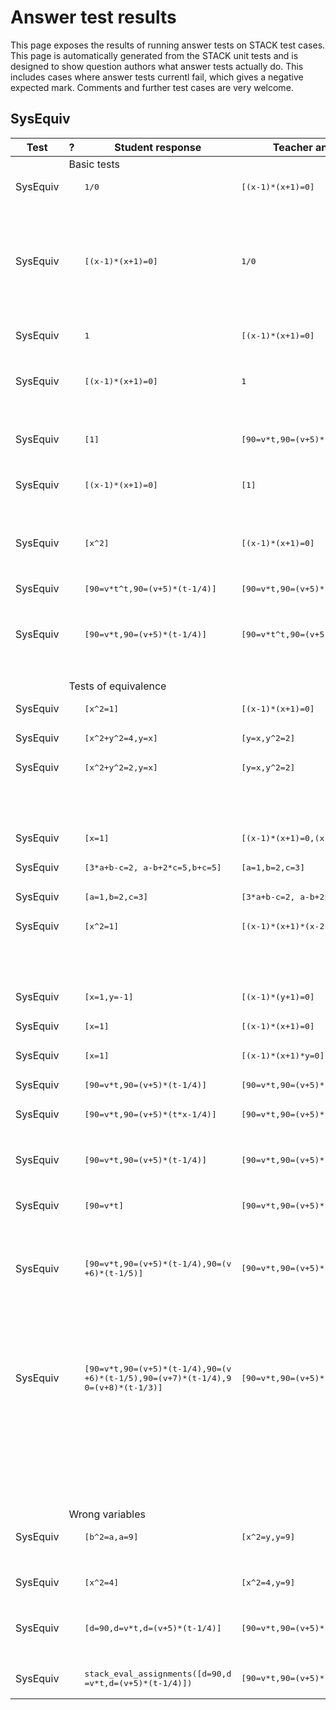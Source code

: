 # Answer test results

This page exposes the results of running answer tests on STACK test cases.  This page is automatically generated from the STACK unit tests and is designed to show question authors what answer tests actually do.  This includes cases where answer tests currentl fail, which gives a negative expected mark.  Comments and further test cases are very welcome.



<h2>SysEquiv</h2><div class="no-overflow"><table class="flexible table table-striped table-hover generaltable generalbox stacktestsuite"><thead><tr><th class="header c0" scope="col">Test<div class="commands"></div></th><th class="header c1" scope="col">?<div class="commands"></div></th><th class="header c2" scope="col">Student response<div class="commands"></div></th><th class="header c3" scope="col">Teacher answer<div class="commands"></div></th><th class="header c4" scope="col">Opt<div class="commands"></div></th><th class="header c5" scope="col">Mark<div class="commands"></div></th><th class="header c6" scope="col">Answer note<div class="commands"></div></th>
</tr></thead><tbody>
<tr class="notes">
  <td class="cell c0"><td colspan="6">Basic tests</td></td>
</tr>
<tr class="expectedfail">
  <td class="cell c0">SysEquiv</td>
  <td class="cell c1"><span style="color:orange;"><i class="fa fa-adjust"></i></span></td>
  <td class="cell c2"><pre>1/0</pre></td>
  <td class="cell c3"><pre>[(x-1)*(x+1)=0]</pre></td>
  <td class="cell c4"></td>
  <td class="cell c5">-1</td>
  <td class="cell c6">ATSysEquiv_STACKERROR_SAns.</td>
</tr>
<tr class="expectedfail">
  <td class="cell c0"><td colspan="2"></td></td>
  <td class="cell c1"><td colspan="4">TEST_FAILED</td></td>
</tr>
<tr class="expectedfail">
  <td class="cell c0"><td colspan="2"></td></td>
  <td class="cell c1"><td colspan="4">The answer test failed to execute correctly: please alert your teacher. Division by zero.</td></td>
</tr>
<tr class="expectedfail">
  <td class="cell c0">SysEquiv</td>
  <td class="cell c1"><span style="color:orange;"><i class="fa fa-adjust"></i></span></td>
  <td class="cell c2"><pre>[(x-1)*(x+1)=0]</pre></td>
  <td class="cell c3"><pre>1/0</pre></td>
  <td class="cell c4"></td>
  <td class="cell c5">-1</td>
  <td class="cell c6">ATSysEquiv_STACKERROR_TAns.</td>
</tr>
<tr class="expectedfail">
  <td class="cell c0"><td colspan="2"></td></td>
  <td class="cell c1"><td colspan="4">TEST_FAILED</td></td>
</tr>
<tr class="expectedfail">
  <td class="cell c0"><td colspan="2"></td></td>
  <td class="cell c1"><td colspan="4">The answer test failed to execute correctly: please alert your teacher. Division by zero.</td></td>
</tr>
<tr class="pass">
  <td class="cell c0">SysEquiv</td>
  <td class="cell c1"><span style="color:green;"><i class="fa fa-check"></i></span></td>
  <td class="cell c2"><pre>1</pre></td>
  <td class="cell c3"><pre>[(x-1)*(x+1)=0]</pre></td>
  <td class="cell c4"></td>
  <td class="cell c5">0</td>
  <td class="cell c6">ATSysEquiv_SA_not_list.</td>
</tr>
<tr class="pass">
  <td class="cell c0"><td colspan="2"></td></td>
  <td class="cell c1"><td colspan="4">Your answer should be a list, but it is not!</td></td>
</tr>
<tr class="pass">
  <td class="cell c0">SysEquiv</td>
  <td class="cell c1"><span style="color:green;"><i class="fa fa-check"></i></span></td>
  <td class="cell c2"><pre>[(x-1)*(x+1)=0]</pre></td>
  <td class="cell c3"><pre>1</pre></td>
  <td class="cell c4"></td>
  <td class="cell c5">0</td>
  <td class="cell c6">ATSysEquiv_SB_not_list.</td>
</tr>
<tr class="pass">
  <td class="cell c0"><td colspan="2"></td></td>
  <td class="cell c1"><td colspan="4">The teacher's answer is not a list. Please contact your teacher.</td></td>
</tr>
<tr class="pass">
  <td class="cell c0">SysEquiv</td>
  <td class="cell c1"><span style="color:green;"><i class="fa fa-check"></i></span></td>
  <td class="cell c2"><pre>[1]</pre></td>
  <td class="cell c3"><pre>[90=v*t,90=(v+5)*(t-1/4)]</pre></td>
  <td class="cell c4"></td>
  <td class="cell c5">0</td>
  <td class="cell c6">ATSysEquiv_SA_not_eq_list.</td>
</tr>
<tr class="pass">
  <td class="cell c0"><td colspan="2"></td></td>
  <td class="cell c1"><td colspan="4">Your answer should be a list of equations, but it is not!</td></td>
</tr>
<tr class="pass">
  <td class="cell c0">SysEquiv</td>
  <td class="cell c1"><span style="color:green;"><i class="fa fa-check"></i></span></td>
  <td class="cell c2"><pre>[(x-1)*(x+1)=0]</pre></td>
  <td class="cell c3"><pre>[1]</pre></td>
  <td class="cell c4"></td>
  <td class="cell c5">0</td>
  <td class="cell c6">ATSysEquiv_SB_not_eq_list.</td>
</tr>
<tr class="pass">
  <td class="cell c0"><td colspan="2"></td></td>
  <td class="cell c1"><td colspan="4">The teacher's answer is not a list of equations, but should be.</td></td>
</tr>
<tr class="pass">
  <td class="cell c0">SysEquiv</td>
  <td class="cell c1"><span style="color:green;"><i class="fa fa-check"></i></span></td>
  <td class="cell c2"><pre>[x^2]</pre></td>
  <td class="cell c3"><pre>[(x-1)*(x+1)=0]</pre></td>
  <td class="cell c4"></td>
  <td class="cell c5">0</td>
  <td class="cell c6">ATSysEquiv_SA_not_eq_list.</td>
</tr>
<tr class="pass">
  <td class="cell c0"><td colspan="2"></td></td>
  <td class="cell c1"><td colspan="4">Your answer should be a list of equations, but it is not!</td></td>
</tr>
<tr class="pass">
  <td class="cell c0">SysEquiv</td>
  <td class="cell c1"><span style="color:green;"><i class="fa fa-check"></i></span></td>
  <td class="cell c2"><pre>[90=v*t^t,90=(v+5)*(t-1/4)]</pre></td>
  <td class="cell c3"><pre>[90=v*t,90=(v+5)*(t-1/4)]</pre></td>
  <td class="cell c4"></td>
  <td class="cell c5">0</td>
  <td class="cell c6">ATSysEquiv_SA_not_poly_eq_list.</td>
</tr>
<tr class="pass">
  <td class="cell c0"><td colspan="2"></td></td>
  <td class="cell c1"><td colspan="4">One or more of your equations is not a polynomial!</td></td>
</tr>
<tr class="pass">
  <td class="cell c0">SysEquiv</td>
  <td class="cell c1"><span style="color:green;"><i class="fa fa-check"></i></span></td>
  <td class="cell c2"><pre>[90=v*t,90=(v+5)*(t-1/4)]</pre></td>
  <td class="cell c3"><pre>[90=v*t^t,90=(v+5)*(t-1/4)]</pre></td>
  <td class="cell c4"></td>
  <td class="cell c5">0</td>
  <td class="cell c6">ATSysEquiv_SB_not_poly_eq_list.</td>
</tr>
<tr class="pass">
  <td class="cell c0"><td colspan="2"></td></td>
  <td class="cell c1"><td colspan="4">The Teacher's answer should be a list of polynomial equations, but is not. Please contact your teacher.</td></td>
</tr>
<tr class="notes">
  <td class="cell c0"><td colspan="6">Tests of equivalence</td></td>
</tr>
<tr class="pass">
  <td class="cell c0">SysEquiv</td>
  <td class="cell c1"><span style="color:green;"><i class="fa fa-check"></i></span></td>
  <td class="cell c2"><pre>[x^2=1]</pre></td>
  <td class="cell c3"><pre>[(x-1)*(x+1)=0]</pre></td>
  <td class="cell c4"></td>
  <td class="cell c5">1</td>
  <td class="cell c6"></td>
</tr>
<tr class="pass">
  <td class="cell c0">SysEquiv</td>
  <td class="cell c1"><span style="color:green;"><i class="fa fa-check"></i></span></td>
  <td class="cell c2"><pre>[x^2+y^2=4,y=x]</pre></td>
  <td class="cell c3"><pre>[y=x,y^2=2]</pre></td>
  <td class="cell c4"></td>
  <td class="cell c5">1</td>
  <td class="cell c6"></td>
</tr>
<tr class="pass">
  <td class="cell c0">SysEquiv</td>
  <td class="cell c1"><span style="color:green;"><i class="fa fa-check"></i></span></td>
  <td class="cell c2"><pre>[x^2+y^2=2,y=x]</pre></td>
  <td class="cell c3"><pre>[y=x,y^2=2]</pre></td>
  <td class="cell c4"></td>
  <td class="cell c5">0</td>
  <td class="cell c6">ATSysEquiv_SA_system_overdetermined.</td>
</tr>
<tr class="pass">
  <td class="cell c0"><td colspan="2"></td></td>
  <td class="cell c1"><td colspan="4">The entries underlined in red below are those that are incorrect. <span class="filter_mathjaxloader_equation"><span class="nolink">\[\left[ {\color{red}{\underline{y^2+x^2=2}}} , y=x \right] \]</span></span></td></td>
</tr>
<tr class="pass">
  <td class="cell c0">SysEquiv</td>
  <td class="cell c1"><span style="color:green;"><i class="fa fa-check"></i></span></td>
  <td class="cell c2"><pre>[x=1]</pre></td>
  <td class="cell c3"><pre>[(x-1)*(x+1)=0,(x-1)*(x-3)=0]</pre></td>
  <td class="cell c4"></td>
  <td class="cell c5">1</td>
  <td class="cell c6">ATSysEquiv_SA_Completely_solved.</td>
</tr>
<tr class="pass">
  <td class="cell c0">SysEquiv</td>
  <td class="cell c1"><span style="color:green;"><i class="fa fa-check"></i></span></td>
  <td class="cell c2"><pre>[3*a+b-c=2, a-b+2*c=5,b+c=5]</pre></td>
  <td class="cell c3"><pre>[a=1,b=2,c=3]</pre></td>
  <td class="cell c4"></td>
  <td class="cell c5">1</td>
  <td class="cell c6"></td>
</tr>
<tr class="pass">
  <td class="cell c0">SysEquiv</td>
  <td class="cell c1"><span style="color:green;"><i class="fa fa-check"></i></span></td>
  <td class="cell c2"><pre>[a=1,b=2,c=3]</pre></td>
  <td class="cell c3"><pre>[3*a+b-c=2, a-b+2*c=5,b+c=5]</pre></td>
  <td class="cell c4"></td>
  <td class="cell c5">1</td>
  <td class="cell c6">ATSysEquiv_SA_Completely_solved.</td>
</tr>
<tr class="pass">
  <td class="cell c0">SysEquiv</td>
  <td class="cell c1"><span style="color:green;"><i class="fa fa-check"></i></span></td>
  <td class="cell c2"><pre>[x^2=1]</pre></td>
  <td class="cell c3"><pre>[(x-1)*(x+1)*(x-2)=0]</pre></td>
  <td class="cell c4"></td>
  <td class="cell c5">0</td>
  <td class="cell c6">ATSysEquiv_SA_system_overdetermined.</td>
</tr>
<tr class="pass">
  <td class="cell c0"><td colspan="2"></td></td>
  <td class="cell c1"><td colspan="4">The entries underlined in red below are those that are incorrect. <span class="filter_mathjaxloader_equation"><span class="nolink">\[\left[ {\color{red}{\underline{x^2=1}}} \right] \]</span></span></td></td>
</tr>
<tr class="pass">
  <td class="cell c0">SysEquiv</td>
  <td class="cell c1"><span style="color:green;"><i class="fa fa-check"></i></span></td>
  <td class="cell c2"><pre>[x=1,y=-1]</pre></td>
  <td class="cell c3"><pre>[(x-1)*(y+1)=0]</pre></td>
  <td class="cell c4"></td>
  <td class="cell c5">0</td>
  <td class="cell c6">ATSysEquiv_SA_Not_completely_solved.</td>
</tr>
<tr class="pass">
  <td class="cell c0">SysEquiv</td>
  <td class="cell c1"><span style="color:green;"><i class="fa fa-check"></i></span></td>
  <td class="cell c2"><pre>[x=1]</pre></td>
  <td class="cell c3"><pre>[(x-1)*(x+1)=0]</pre></td>
  <td class="cell c4"></td>
  <td class="cell c5">0</td>
  <td class="cell c6">ATSysEquiv_SA_Not_completely_solved.</td>
</tr>
<tr class="pass">
  <td class="cell c0">SysEquiv</td>
  <td class="cell c1"><span style="color:green;"><i class="fa fa-check"></i></span></td>
  <td class="cell c2"><pre>[x=1]</pre></td>
  <td class="cell c3"><pre>[(x-1)*(x+1)*y=0]</pre></td>
  <td class="cell c4"></td>
  <td class="cell c5">0</td>
  <td class="cell c6">ATSysEquiv_SA_Not_completely_solved.</td>
</tr>
<tr class="pass">
  <td class="cell c0">SysEquiv</td>
  <td class="cell c1"><span style="color:green;"><i class="fa fa-check"></i></span></td>
  <td class="cell c2"><pre>[90=v*t,90=(v+5)*(t-1/4)]</pre></td>
  <td class="cell c3"><pre>[90=v*t,90=(v+5)*(t-1/4)]</pre></td>
  <td class="cell c4"></td>
  <td class="cell c5">1</td>
  <td class="cell c6"></td>
</tr>
<tr class="pass">
  <td class="cell c0">SysEquiv</td>
  <td class="cell c1"><span style="color:green;"><i class="fa fa-check"></i></span></td>
  <td class="cell c2"><pre>[90=v*t,90=(v+5)*(t*x-1/4)]</pre></td>
  <td class="cell c3"><pre>[90=v*t,90=(v+5)*(t-1/4)]</pre></td>
  <td class="cell c4"></td>
  <td class="cell c5">0</td>
  <td class="cell c6">ATSysEquiv_SA_extra_variables.</td>
</tr>
<tr class="pass">
  <td class="cell c0"><td colspan="2"></td></td>
  <td class="cell c1"><td colspan="4">Your answer includes too many variables!</td></td>
</tr>
<tr class="pass">
  <td class="cell c0">SysEquiv</td>
  <td class="cell c1"><span style="color:green;"><i class="fa fa-check"></i></span></td>
  <td class="cell c2"><pre>[90=v*t,90=(v+5)*(t-1/4)]</pre></td>
  <td class="cell c3"><pre>[90=v*t,90=(v+5)*(t*x-1/4)]</pre></td>
  <td class="cell c4"></td>
  <td class="cell c5">0</td>
  <td class="cell c6">ATSysEquiv_SA_missing_variables.</td>
</tr>
<tr class="pass">
  <td class="cell c0"><td colspan="2"></td></td>
  <td class="cell c1"><td colspan="4">Your answer is missing one or more variables!</td></td>
</tr>
<tr class="pass">
  <td class="cell c0">SysEquiv</td>
  <td class="cell c1"><span style="color:green;"><i class="fa fa-check"></i></span></td>
  <td class="cell c2"><pre>[90=v*t]</pre></td>
  <td class="cell c3"><pre>[90=v*t,90=(v+5)*(t-1/4)]</pre></td>
  <td class="cell c4"></td>
  <td class="cell c5">0</td>
  <td class="cell c6">ATSysEquiv_SA_system_underdetermined.</td>
</tr>
<tr class="pass">
  <td class="cell c0"><td colspan="2"></td></td>
  <td class="cell c1"><td colspan="4">The equations in your system appear to be correct, but you need others besides.</td></td>
</tr>
<tr class="pass">
  <td class="cell c0">SysEquiv</td>
  <td class="cell c1"><span style="color:green;"><i class="fa fa-check"></i></span></td>
  <td class="cell c2"><pre>[90=v*t,90=(v+5)*(t-1/4),90=(v
+6)*(t-1/5)]</pre></td>
  <td class="cell c3"><pre>[90=v*t,90=(v+5)*(t-1/4)]</pre></td>
  <td class="cell c4"></td>
  <td class="cell c5">0</td>
  <td class="cell c6">ATSysEquiv_SA_system_overdetermined.</td>
</tr>
<tr class="pass">
  <td class="cell c0"><td colspan="2"></td></td>
  <td class="cell c1"><td colspan="4">The entries underlined in red below are those that are incorrect. <span class="filter_mathjaxloader_equation"><span class="nolink">\[\left[ 90=t\cdot v , 90=\left(t-\frac{1}{4}\right)\cdot \left(v+5 \right) , {\color{red}{\underline{90=\left(t-\frac{1}{5}\right) \cdot \left(v+6\right)}}} \right] \]</span></span></td></td>
</tr>
<tr class="pass">
  <td class="cell c0">SysEquiv</td>
  <td class="cell c1"><span style="color:green;"><i class="fa fa-check"></i></span></td>
  <td class="cell c2"><pre>[90=v*t,90=(v+5)*(t-1/4),90=(v
+6)*(t-1/5),90=(v+7)*(t-1/4),9
0=(v+8)*(t-1/3)]</pre></td>
  <td class="cell c3"><pre>[90=v*t,90=(v+5)*(t-1/4)]</pre></td>
  <td class="cell c4"></td>
  <td class="cell c5">0</td>
  <td class="cell c6">ATSysEquiv_SA_system_overdetermined.</td>
</tr>
<tr class="pass">
  <td class="cell c0"><td colspan="2"></td></td>
  <td class="cell c1"><td colspan="4">The entries underlined in red below are those that are incorrect. <span class="filter_mathjaxloader_equation"><span class="nolink">\[\left[ 90=t\cdot v , 90=\left(t-\frac{1}{4}\right)\cdot \left(v+5 \right) , {\color{red}{\underline{90=\left(t-\frac{1}{5}\right) \cdot \left(v+6\right)}}} , {\color{red}{\underline{90=\left(t- \frac{1}{4}\right)\cdot \left(v+7\right)}}} , {\color{red} {\underline{90=\left(t-\frac{1}{3}\right)\cdot \left(v+8\right)}}} \right] \]</span></span></td></td>
</tr>
<tr class="notes">
  <td class="cell c0"><td colspan="6">Wrong variables</td></td>
</tr>
<tr class="pass">
  <td class="cell c0">SysEquiv</td>
  <td class="cell c1"><span style="color:green;"><i class="fa fa-check"></i></span></td>
  <td class="cell c2"><pre>[b^2=a,a=9]</pre></td>
  <td class="cell c3"><pre>[x^2=y,y=9]</pre></td>
  <td class="cell c4"></td>
  <td class="cell c5">0</td>
  <td class="cell c6">ATSysEquiv_SA_wrong_variables.</td>
</tr>
<tr class="pass">
  <td class="cell c0"><td colspan="2"></td></td>
  <td class="cell c1"><td colspan="4">Your answer uses the wrong variables!</td></td>
</tr>
<tr class="pass">
  <td class="cell c0">SysEquiv</td>
  <td class="cell c1"><span style="color:green;"><i class="fa fa-check"></i></span></td>
  <td class="cell c2"><pre>[x^2=4]</pre></td>
  <td class="cell c3"><pre>[x^2=4,y=9]</pre></td>
  <td class="cell c4"></td>
  <td class="cell c5">0</td>
  <td class="cell c6">ATSysEquiv_SA_missing_variables.</td>
</tr>
<tr class="pass">
  <td class="cell c0"><td colspan="2"></td></td>
  <td class="cell c1"><td colspan="4">Your answer is missing one or more variables!</td></td>
</tr>
<tr class="pass">
  <td class="cell c0">SysEquiv</td>
  <td class="cell c1"><span style="color:green;"><i class="fa fa-check"></i></span></td>
  <td class="cell c2"><pre>[d=90,d=v*t,d=(v+5)*(t-1/4)]</pre></td>
  <td class="cell c3"><pre>[90=v*t,90=(v+5)*(t-1/4)]</pre></td>
  <td class="cell c4"></td>
  <td class="cell c5">0</td>
  <td class="cell c6">ATSysEquiv_SA_extra_variables.</td>
</tr>
<tr class="pass">
  <td class="cell c0"><td colspan="2"></td></td>
  <td class="cell c1"><td colspan="4">Your answer includes too many variables!</td></td>
</tr>
<tr class="pass">
  <td class="cell c0">SysEquiv</td>
  <td class="cell c1"><span style="color:green;"><i class="fa fa-check"></i></span></td>
  <td class="cell c2"><pre>stack_eval_assignments([d=90,d
=v*t,d=(v+5)*(t-1/4)])</pre></td>
  <td class="cell c3"><pre>[90=v*t,90=(v+5)*(t-1/4)]</pre></td>
  <td class="cell c4"></td>
  <td class="cell c5">1</td>
  <td class="cell c6"></td>
</tr></tbody></table></div>